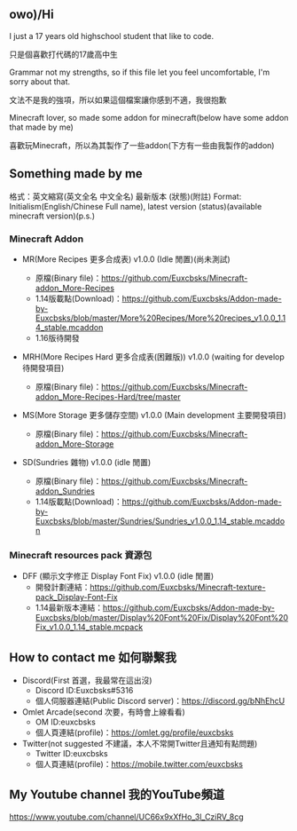 ## owo)/Hi

I just a 17 years old highschool student that like to code.

只是個喜歡打代碼的17歲高中生

Grammar not my strengths, so if this file let you feel uncomfortable, I'm sorry about that.

文法不是我的強項，所以如果這個檔案讓你感到不適，我很抱歉

Minecraft lover, so made some addon for minecraft(below have some addon that made by me)

喜歡玩Minecraft，所以為其製作了一些addon(下方有一些由我製作的addon)

## Something made by me
格式：英文縮寫(英文全名 中文全名) 最新版本 (狀態)(附註)
Format: Initialism(English/Chinese Full name), latest version (status)(available minecraft version)(p.s.)

### Minecraft Addon

* MR(More Recipes 更多合成表) v1.0.0 (Idle 閒置)(尚未測試)
  * 原檔(Binary file)：https://github.com/Euxcbsks/Minecraft-addon_More-Recipes
  * 1.14版載點(Download)：https://github.com/Euxcbsks/Addon-made-by-Euxcbsks/blob/master/More%20Recipes/More%20recipes_v1.0.0_1.14_stable.mcaddon
  * 1.16版待開發

* MRH(More Recipes Hard 更多合成表(困難版)) v1.0.0 (waiting for develop 待開發項目)
  * 原檔(Binary file)：https://github.com/Euxcbsks/Minecraft-addon_More-Recipes-Hard/tree/master

* MS(More Storage 更多儲存空間) v1.0.0 (Main development 主要開發項目)
  * 原檔(Binary file)：https://github.com/Euxcbsks/Minecraft-addon_More-Storage

* SD(Sundries 雜物) v1.0.0 (idle 閒置)
  * 原檔(Binary file)：https://github.com/Euxcbsks/Minecraft-addon_Sundries
  * 1.14版載點(Download)：https://github.com/Euxcbsks/Addon-made-by-Euxcbsks/blob/master/Sundries/Sundries_v1.0.0_1.14_stable.mcaddon

### Minecraft resources pack 資源包

* DFF (顯示文字修正 Display Font Fix) v1.0.0 (idle 閒置)
  * 開發計劃連結：https://github.com/Euxcbsks/Minecraft-texture-pack_Display-Font-Fix
  * 1.14最新版本連結：https://github.com/Euxcbsks/Addon-made-by-Euxcbsks/blob/master/Display%20Font%20Fix/Display%20Font%20Fix_v1.0.0_1.14_stable.mcpack

## How to contact me 如何聯繫我
* Discord(First 首選，我最常在這出沒)
  * Discord ID:Euxcbsks#5316
  * 個人伺服器連結(Public Discord server)：https://discord.gg/bNhEhcU
* Omlet Arcade(second 次要，有時會上線看看)
  * OM ID:euxcbsks
  * 個人頁連結(profile)：https://omlet.gg/profile/euxcbsks
* Twitter(not suggested 不建議，本人不常開Twitter且通知有點問題)
  * Twitter ID:euxcbsks
  * 個人頁連結(profile)：https://mobile.twitter.com/euxcbsks

## My Youtube channel 我的YouTube頻道
https://www.youtube.com/channel/UC66x9xXfHo_3l_CziRV_8cg
